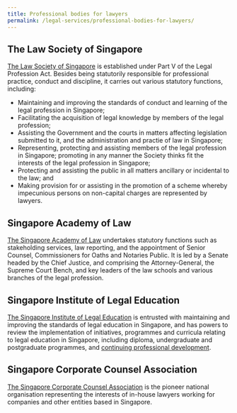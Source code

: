 ```yaml
---
title: Professional bodies for lawyers
permalink: /legal-services/professional-bodies-for-lawyers/
---
```


## The Law Society of Singapore

[The Law Society of Singapore](http://www.lawsociety.org.sg) is established under Part V of the Legal Profession Act. Besides being statutorily responsible for professional practice, conduct and discipline, it carries out various statutory functions, including:

- Maintaining and improving the standards of conduct and learning of the legal profession in Singapore;
- Facilitating the acquisition of legal knowledge by members of the legal profession;
- Assisting the Government and the courts in matters affecting legislation submitted to it, and the administration and practie of law in Singapore;
- Representing, protecting and assisting members of the legal profession in Singapore; promoting in any manner the Society thinks fit the interests of the legal profession in Singapore;
- Protecting and assisting the public in all matters ancillary or incidental to the law; and
- Making provision for or assisting in the promotion of a scheme whereby impecunious persons on non-capital charges are represented by lawyers.

## Singapore Academy of Law

[The Singapore Academy of Law](http://www.sal.org.sg) undertakes statutory functions such as stakeholding services, law reporting, and the appointment of Senior Counsel, Commissioners for Oaths and Notaries Public. It is led by a Senate headed by the Chief Justice, and comprising the Attorney-General, the Supreme Court Bench, and key leaders of the law schools and various branches of the legal profession.

## Singapore Institute of Legal Education

[The Singapore Institute of Legal Education](http://www.sile.edu.sg) is entrusted with maintaining and improving the standards of legal education in Singapore, and has powers to review the implementation of initiatives, programmes and curricula relating to legal education in Singapore, including diploma, undergraduate and postgraduate programmes, and [continuing professional development](http://www.silecpdcentre.sg).

## Singapore Corporate Counsel Association

[The Singapore Corporate Counsel Association](http://www.scca.org.sg) is the pioneer national organisation representing the interests of in-house lawyers working for companies and other entities based in Singapore.
